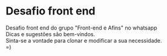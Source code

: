 # Desafio front end
Desafio front end do grupo "Front-end e Afins" no whatsapp <br>
Dicas e sugestões são bem-vindos. <br>
Sinta-se a vontade para clonar e modificar a sua necessidade. <br>
=)
